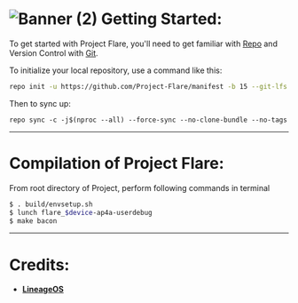 ![Banner (2)](https://github.com/user-attachments/assets/6c7cd956-5f11-4396-87b1-82db2f292f2f)
Getting Started:
===============

To get started with Project Flare, you'll need to get familiar with [Repo](https://source.android.com/source/using-repo.html) and Version Control with [Git](https://source.android.com/source/version-control.html).

To initialize your local repository, use a command like this:

```bash
repo init -u https://github.com/Project-Flare/manifest -b 15 --git-lfs
```

Then to sync up:

```
repo sync -c -j$(nproc --all) --force-sync --no-clone-bundle --no-tags
```

---------------------------------------------------------------------------------------
Compilation of Project Flare:
==================

From root directory of Project, perform following commands in terminal

```bash
$ . build/envsetup.sh
$ lunch flare_$device-ap4a-userdebug
$ make bacon
```
---------------------------------------------------------------------------------------

# Credits:

 * [**LineageOS**](https://github.com/LineageOS)
